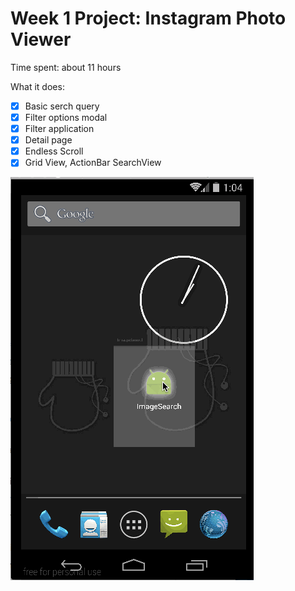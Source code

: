 # Week 1 Project: Instagram Photo Viewer
 
Time spent:  about 11 hours

What it does:
 * [x] Basic serch query
 * [x] Filter options modal
 * [x] Filter application
 * [x] Detail page
 * [x] Endless Scroll
 * [x] Grid View, ActionBar SearchView

![Video Walkthrough](google_image_search.gif)
